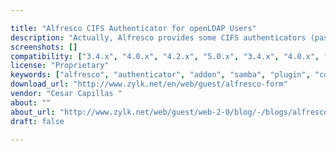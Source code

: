 ```yaml
---

title: "Alfresco CIFS Authenticator for openLDAP Users"
description: "Actually, Alfresco provides some CIFS authenticators (passthru, ntlm...), but not for a LDAP subsystem. To solve this problem, we have implemented a component that allows you to use CIFS with openLDAP users. Owner Cesar Capillas ‌ Versions Community 3.4.x Community 4.0.x Community 4.2.x Community 5.0.x Enterprise 3.4.x Enterprise 4.0.x Enterprise 4.1.x Enterprise 4.2.x License Type Proprietary Project Page - Alfresco CIFS authenticator for openLDAP users addon - zylk Download Page Contact - zylk Tags zylk.net, authenticator, subsystem, repository, cifs, samba, openldap Component Type Integration Extension Points Authenticator Installation AMP, Manual Products Repository Installation Guide: The installation is tracked via AMP package."
screenshots: []
compatibility: ["3.4.x", "4.0.x", "4.2.x", "5.0.x", "3.4.x", "4.0.x", "4.1.x", "4.2.x"]
license: "Proprietary"
keywords: ["alfresco", "authenticator", "addon", "samba", "plugin", "community", "subsystem", "cifs", "openldap", "zylk.net", "repository"]
download_url: "http://www.zylk.net/en/web/guest/alfresco-form"
vendor: "Cesar Capillas ‌"
about: ""
about_url: "http://www.zylk.net/web/guest/web-2-0/blog/-/blogs/alfresco-cifs-authenticator-for-openldap-users-addon"
draft: false

---
```

